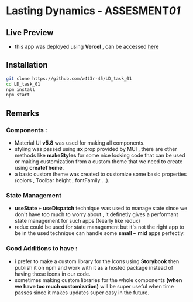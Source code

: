 # Lasting Dynamics - ASSESMENT*01*

## Live Preview

- this app was deployed using **Vercel** , can be accessed [here](https://lasting-dynamics-task1.vercel.app/)

## Installation

```bash
git clone https://github.com/w4t3r-45/LD_task_01
cd LD_task_01
npm install
npm start
```

## Remarks

### Components :

- Material UI **v5.8** was used for making all components.
- styling was passed using **sx** prop provided by MUI , there are other methods like **makeStyles** for some nice looking code that can be used or making customization from a custom theme that we need to create using **createTheme**.
- a basic custom theme was created to customize some basic properties (colors , Toolbar height , fontFamily ...).

### State Management

- **useState + useDispatch** technique was used to manage state since we don't have too much to worry about , it definetly gives a performant state management for such apps (Nearly like redux)
- redux could be used for state management but it's not the right app to be in the used technique can handle some **small ~ mid** apps perfectly.

### Good Additions to have :

- i prefer to make a custom library for the Icons using **Storybook** then publish it on npm and work with it as a hosted package instead of having those icons in our code.
- sometimes making custom libraries for the whole components **(when we have too much customization)** will be super useful when time passes since it makes updates super easy in the future.
